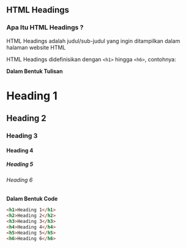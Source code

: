## HTML Headings

### Apa Itu HTML Headings ?

HTML Headings adalah judul/sub-judul yang ingin ditampilkan dalam halaman website HTML

HTML Headings didefinisikan dengan `<h1>` hingga `<h6>`, contohnya:

**Dalam Bentuk Tulisan**

# Heading 1

## Heading 2

### Heading 3

#### Heading 4

##### Heading 5

###### Heading 6

**Dalam Bentuk Code**

```html
<h1>Heading 1</h1>
<h2>Heading 2</h2>
<h3>Heading 3</h3>
<h4>Heading 4</h4>
<h5>Heading 5</h5>
<h6>Heading 6</h6>
```

